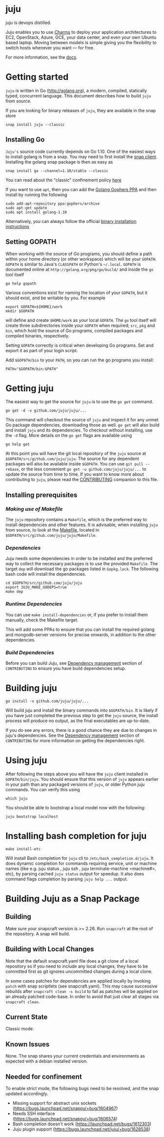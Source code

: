 juju
====

juju is devops distilled.

Juju enables you to use [Charms](https://jujucharms.com/docs/stable/charms) to deploy your
application architectures to EC2, OpenStack, Azure, GCE, your data center, and
even your own Ubuntu based laptop.  Moving between models is simple giving you
the flexibility to switch hosts whenever you want — for free.

For more information, see the [docs](https://jujucharms.com/docs/stable/getting-started).

Getting started
===============

`juju` is written in Go (http://golang.org), a modern, compiled, statically typed,
concurrent language. This document describes how to build `juju` from source.

If you are looking for binary releases of `juju`, they are available in the snap store

    snap install juju --classic

Installing Go
--------------

`Juju's` source code currently depends on Go 1.10. One of the easiest ways
to install golang is from a snap. You may need to first install
the [snap client](https://snapcraft.io/docs/core/install). Installing the golang
snap package is then as easy as

    snap install go --channel=1.10/stable --classic

You can read about the "classic" confinement policy [here](https://insights.ubuntu.com/2017/01/09/how-to-snap-introducing-classic-confinement/)

If you want to use `apt`, then you can add the [Golang Gophers PPA](https://launchpad.net/~gophers/+archive/ubuntu/archive) and then install by running the following

    sudo add-apt-repository ppa:gophers/archive
    sudo apt-get update
    sudo apt install golang-1.10

Alternatively, you can always follow the official [binary installation instructions](https://golang.org/doc/install#install)

Setting GOPATH
--------------

When working with the source of Go programs, you should define a path within
your home directory (or other workspace) which will be your `GOPATH`. `GOPATH`
is similar to Java's `CLASSPATH` or Python's `~/.local`. `GOPATH` is documented
online at `http://golang.org/pkg/go/build/` and inside the `go` tool itself

    go help gopath

Various conventions exist for naming the location of your `GOPATH`, but it should
exist, and be writable by you. For example

    export GOPATH=${HOME}/work
    mkdir $GOPATH

will define and create `$HOME/work` as your local `GOPATH`. The `go` tool itself
will create three subdirectories inside your `GOPATH` when required; `src`, `pkg`
and `bin`, which hold the source of Go programs, compiled packages and compiled
binaries, respectively.

Setting `GOPATH` correctly is critical when developing Go programs. Set and
export it as part of your login script.

Add `$GOPATH/bin` to your `PATH`, so you can run the go programs you install:

    PATH="$GOPATH/bin:$PATH"


Getting juju
============

The easiest way to get the source for `juju` is to use the `go get` command.

    go get -d -v github.com/juju/juju/...

This command will checkout the source of `juju` and inspect it for any unmet
Go package dependencies, downloading those as well. `go get` will also build and
install `juju` and its dependencies. To checkout without installing, use the
`-d` flag. More details on the `go get` flags are available using

    go help get

At this point you will have the git local repository of the `juju` source at
`$GOPATH/src/github.com/juju/juju`. The source for any dependent packages will
also be available inside `$GOPATH`. You can use `git pull --rebase`, or the
less convenient `go get -u github.com/juju/juju/...` to update the source
from time to time.
If you want to know more about contributing to `juju`, please read the
[CONTRIBUTING](CONTRIBUTING.md) companion to this file.

Installing prerequisites
------------------------

### *Making use of Makefile*

The `juju` repository contains a `Makefile`, which is the preferred way to install dependencies and other features.
It is advisable, when installing `juju` from source, to look at the [Makefile](./Makefile), located in `$GOPATH/src/github.com/juju/juju/Makefile`.

### *Dependencies*

Juju needs some dependencies in order to be installed and the preferred way to
collect the necessary packages is to use the provided `Makefile`.
The target `dep` will download the go packages listed in `Gopkg.lock`. The following bash code will install the dependencies.

    cd $GOPATH/src/github.com/juju/juju
    export JUJU_MAKE_GODEPS=true
    make dep

### *Runtime Dependencies*

You can use `make install-dependencies` or, if you prefer to install
them manually, check the Makefile target.

This will add some PPAs to ensure that you can install the required
golang and mongodb-server versions for precise onwards, in addition to the
other dependencies.

### *Build Dependencies*

Before you can build Juju, see
[Dependency management](CONTRIBUTING.md#dependency-management) section of
`CONTRIBUTING` to ensure you have build dependencies setup.


Building juju
=============

    go install -v github.com/juju/juju/...

Will build juju and install the binary commands into `$GOPATH/bin`. It is likely
if you have just completed the previous step to get the `juju` source, the
install process will produce no output, as the final executables are up-to-date.

If you do see any errors, there is a good chance they are due to changes in
juju's dependencies.  See the
[Dependency management](CONTRIBUTING.md#dependency-management) section of
`CONTRIBUTING` for more information on getting the dependencies right.


Using juju
==========

After following the steps above you will have the `juju` client installed in
`GOPATH/bin/juju`. You should ensure that this version of `juju` appears earlier
in your path than any packaged versions of `juju`, or older Python juju
commands. You can verify this using

    which juju

You should be able to bootstrap a local model now with the following:

    juju bootstrap localhost

Installing bash completion for juju
===================================

    make install-etc

Will install Bash completion for `juju` cli to `/etc/bash_completion.d/juju`. It does
dynamic completion for commands requiring service, unit or machine names (like e.g.
juju status <service>, juju ssh <instance>, juju terminate-machine <machine#>, etc),
by parsing cached `juju status` output for speedup. It also does command flags
completion by parsing `juju help ...` output.

Building Juju as a Snap Package
===============================

Building
--------
Make sure your snapcraft version is >= 2.26. Run `snapcraft` at the root of the repository. A snap will build.

Building with Local Changes
--------

Note that the default snapcraft.yaml file does a git clone of a local repository so if you need to include
any local changes, they have to be committed first as git ignores uncommitted changes during a local clone.

In some cases patches for dependencies are applied locally by invoking `patch` with snap scriptlets (see snapcraft.yaml).
This may cause successive rebuilds after `snapcraft clean -s build` to fail as patches will be applied
on an already patched code-base. In order to avoid that just clear all stages via `snapcraft clean`.

Current State
-------------
Classic mode.

Known Issues
------------
None. The snap shares your current credentials and environments as expected with a debian installed version.

Needed for confinement
----------------------
To enable strict mode, the following bugs need to be resolved, and the snap updated accordingly.

 * Missing support for abstract unix sockets (https://bugs.launchpad.net/snappy/+bug/1604967)
 * Needs SSH interface (https://bugs.launchpad.net/snappy/+bug/1606574)
 * Bash completion doesn't work (https://launchpad.net/bugs/1612303)
 * Juju plugin support (https://bugs.launchpad.net/juju/+bug/1628538)
 